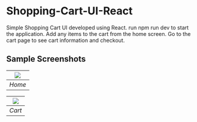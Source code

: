 # Shopping-Cart-UI-React

Simple Shopping Cart UI developed using React. run npm run dev to start the application. Add any items to the cart from the home screen. Go to the cart page to see cart information and checkout. 

## Sample Screenshots

|  <img src="https://github.com/Ahmad-Imam/Shopping-Cart-UI-React/assets/38004971/6bd8cf3f-9b58-4f7f-9c6f-10116e71f5c4"> |
|:--:|
| *Home* |


|  <img src="https://github.com/Ahmad-Imam/Shopping-Cart-UI-React/assets/38004971/8b045556-f2a3-4363-83f5-6d37c8d27380"> |
|:--:|
| *Cart* |
